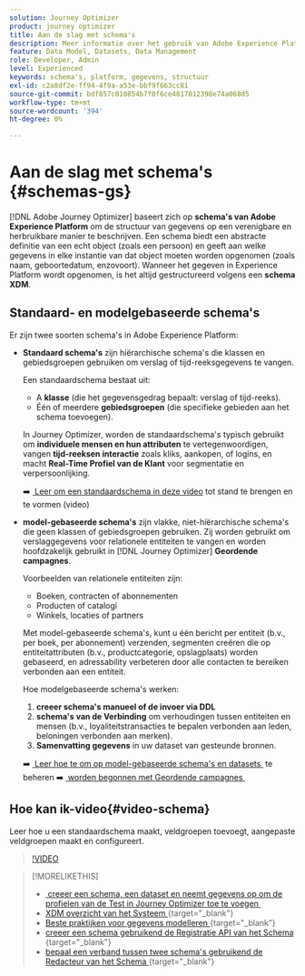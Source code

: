 ```yaml
---
solution: Journey Optimizer
product: journey optimizer
title: Aan de slag met schema's
description: Meer informatie over het gebruik van Adobe Experience Platform-schema's in Adobe Journey Optimizer
feature: Data Model, Datasets, Data Management
role: Developer, Admin
level: Experienced
keywords: schema's, platform, gegevens, structuur
exl-id: c2a8df2e-ff94-4f9a-a53e-bbf9f663cc81
source-git-commit: bdf857c010854b7f0f6ce4817012398e74a068d5
workflow-type: tm+mt
source-wordcount: '394'
ht-degree: 0%

---
```


# Aan de slag met schema&#39;s {#schemas-gs}

[!DNL Adobe Journey Optimizer] baseert zich op **schema&#39;s van Adobe Experience Platform** om de structuur van gegevens op een verenigbare en herbruikbare manier te beschrijven. Een schema biedt een abstracte definitie van een echt object (zoals een persoon) en geeft aan welke gegevens in elke instantie van dat object moeten worden opgenomen (zoals naam, geboortedatum, enzovoort). Wanneer het gegeven in Experience Platform wordt opgenomen, is het altijd gestructureerd volgens een **schema XDM**.

## Standaard- en modelgebaseerde schema&#39;s

Er zijn twee soorten schema&#39;s in Adobe Experience Platform:

* **Standaard schema&#39;s** zijn hiërarchische schema&#39;s die klassen en gebiedsgroepen gebruiken om verslag of tijd-reeksgegevens te vangen.

  Een standaardschema bestaat uit:

   * A **klasse** (die het gegevensgedrag bepaalt: verslag of tijd-reeks).
   * Één of meerdere **gebiedsgroepen** (die specifieke gebieden aan het schema toevoegen).

  In Journey Optimizer, worden de standaardschema&#39;s typisch gebruikt om **individuele mensen en hun attributen** te vertegenwoordigen, vangen **tijd-reeksen interactie** zoals kliks, aankopen, of logins, en macht **Real-Time Profiel van de Klant** voor segmentatie en verpersoonlijking.

  ➡️ [&#x200B; Leer om een standaardschema in deze video &#x200B;](#video-schema) tot stand te brengen en te vormen (video)

* **model-gebaseerde schema&#39;s** zijn vlakke, niet-hiërarchische schema&#39;s die geen klassen of gebiedsgroepen gebruiken. Zij worden gebruikt om verslaggegevens voor relationele entiteiten te vangen en worden hoofdzakelijk gebruikt in [!DNL Journey Optimizer] **Geordende campagnes**.

  Voorbeelden van relationele entiteiten zijn:
   * Boeken, contracten of abonnementen
   * Producten of catalogi
   * Winkels, locaties of partners

  Met model-gebaseerde schema&#39;s, kunt u één bericht per entiteit (b.v., per boek, per abonnement) verzenden, segmenten creëren die op entiteitattributen (b.v., productcategorie, opslagplaats) worden gebaseerd, en adressability verbeteren door alle contacten te bereiken verbonden aan een entiteit.

  Hoe modelgebaseerde schema&#39;s werken:

   1. **creeer schema&#39;s manueel of de invoer via DDL**
   1. **schema&#39;s van de Verbinding** om verhoudingen tussen entiteiten en mensen (b.v., loyaliteitstransacties te bepalen verbonden aan leden, beloningen verbonden aan merken).
   1. **Samenvatting gegevens** in uw dataset van gesteunde bronnen.

  ➡️ [&#x200B; Leer hoe te om op model-gebaseerde schema&#39;s en datasets &#x200B;](../orchestrated/gs-schemas.md) te beheren
➡️ [&#x200B; worden begonnen met Geordende campagnes &#x200B;](../orchestrated/gs-schemas.md)

## Hoe kan ik-video{#video-schema}

Leer hoe u een standaardschema maakt, veldgroepen toevoegt, aangepaste veldgroepen maakt en configureert.

>[!VIDEO](https://video.tv.adobe.com/v/334461?quality=12)

>[!MORELIKETHIS]
>
>* [&#x200B; creeer een schema, een dataset en neemt gegevens op om de profielen van de Test in Journey Optimizer toe te voegen &#x200B;](../audience/creating-test-profiles.md)
>* [&#x200B; XDM overzicht van het Systeem &#x200B;](https://experienceleague.adobe.com/docs/experience-platform/xdm/home.html?lang=nl){target="_blank"}
>* [&#x200B; Beste praktijken voor gegevens modelleren &#x200B;](https://experienceleague.adobe.com/docs/experience-platform/xdm/schema/best-practices.html?lang=nl-NL){target="_blank"}
>* [&#x200B; creeer een schema gebruikend de Registratie API van het Schema &#x200B;](https://experienceleague.adobe.com/docs/experience-platform/xdm/tutorials/create-schema-api.html?lang=nl-NL){target="_blank"}
>* [&#x200B; bepaal een verband tussen twee schema&#39;s gebruikend de Redacteur van het Schema &#x200B;](https://experienceleague.adobe.com/docs/experience-platform/xdm/tutorials/relationship-ui.html?lang=nl-NL){target="_blank"}
